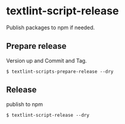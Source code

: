 # textlint-script-release

Publish packages to npm if needed. 

## Prepare release

Version up and Commit and Tag.
 
    $ textlint-scripts-prepare-release --dry

## Release

publish to npm

    $ textlint-script-release --dry
